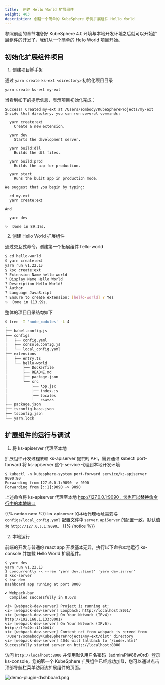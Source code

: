 ```yaml
---
title:  创建 Hello World 扩展组件
weight: 403
description: 创建一个简单的 KubeSphere 示例扩展组件 Hello World 
---
```


参照前面的章节准备好 KubeSphere 4.0 环境与本地开发环境之后就可以开始扩展组件的开发了，我们从一个简单的 Hello World 项目开始。

## 初始化扩展组件项目

1. 创建项目脚手架

通过 `yarn create ks-ext <directory>` 初始化项目目录

```bash
yarn create ks-ext my-ext
```

当看到如下的提示信息，表示项目初始化完成：

```
Success! Created my-ext at /Users/sombody/KubeSphereProjects/my-ext
Inside that directory, you can run several commands:

  yarn create:ext
    Create a new extension.

  yarn dev
    Starts the development server.

  yarn build:dll
    Builds the dll files.

  yarn build:prod
    Builds the app for production.

  yarn start
    Runs the built app in production mode.

We suggest that you begin by typing:

  cd my-ext
  yarn create:ext

And

  yarn dev

✨  Done in 89.17s.
```

2. 创建 Hello World 扩展组件

通过交互式命令，创建第一个拓展组件 hello-world

```bash
$ cd hello-world
$ yarn create:ext
yarn run v1.22.10
$ ksc create:ext
? Extension Name hello-world
? Display Name Hello World
? Description Hello World!
? Author
? Language JavaScript
? Ensure to create extension: [hello-world] ? Yes
✨  Done in 113.99s.
```

整体的项目目录结构如下

```bash
$ tree -I 'node_modules' -L 4
.
├── babel.config.js
├── configs
│   ├── config.yaml
│   ├── console.config.js
│   └── local_config.yaml
├── extensions
│   ├── entry.ts
│   └── hello-world
│       ├── Dockerfile
│       ├── README.md
│       ├── package.json
│       └── src
│           ├── App.jsx
│           ├── index.js
│           ├── locales
│           └── routes
├── package.json
├── tsconfig.base.json
├── tsconfig.json
└── yarn.lock
```


## 扩展组件的运行与调试

1. 将 ks-apiserver 代理至本地


扩展组件开发过程依赖 ks-apiserver 提供的 API，需要通过 kubectl port-forward 将 ks-apiserver 这个 service 代理到本地开发环境

```
$ kubectl -n kubesphere-system port-forward service/ks-apiserver 9090:80
Forwarding from 127.0.0.1:9090 -> 9090
Forwarding from [::1]:9090 -> 9090
```

上述命令将 ks-apiserver 代理至本地 http://127.0.0.1:9090，您也可以替换命令行中的本地端口

{{% notice note %}}
ks-apiserver 的本地代理地址需要与 `configs/local_config.yaml` 配置文件中 `server.apiServer` 的配置一致，默认值为 `http://127.0.0.1:9090`。
{{% /notice %}}



2. 本地运行

前端的开发与普通的 react app 开发基本无异，执行以下命令本地运行 ks-console 并加载 Hello World 扩展组件。

```
$ yarn dev
yarn run v1.22.10
$ concurrently -k --raw 'yarn dev:client' 'yarn dev:server'
$ ksc-server
$ ksc dev
Dashboard app running at port 8000

✔ Webpack-bar
  Compiled successfully in 8.67s

<i> [webpack-dev-server] Project is running at:
<i> [webpack-dev-server] Loopback: http://localhost:8001/
<i> [webpack-dev-server] On Your Network (IPv4): http://192.168.1.133:8001/
<i> [webpack-dev-server] On Your Network (IPv6): http://[fe80::1]:8001/
<i> [webpack-dev-server] Content not from webpack is served from '/Users/somebody/KubeSphereProjects/my-ext/dist' directory
<i> [webpack-dev-server] 404s will fallback to '/index.html'
Successfully started server on http://localhost:8000
```


访问 `http://localhost:8000` 并使用默认用户名密码（admin/P@88w0rd）登录 ks-console，您的第一个 KubeSphere 扩展组件已经成功加载，您可以通过点击顶部导航栏菜单访问该扩展组件的页面。

![demo-plugin-dashboard.png](images/get-started/hello-world-extension-dashboard.png)